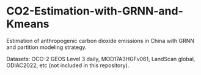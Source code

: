 # CO2-Estimation-with-GRNN-and-Kmeans
Estimation of anthropogenic carbon dioxide emissions in China with GRNN and partition modeling strategy.

Datasets: OCO-2 GEOS Level 3 daily, MOD17A3HGFv061, LandScan global, ODIAC2022, etc (not included in this repository).
